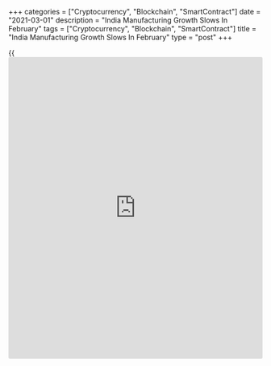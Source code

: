 +++
categories = ["Cryptocurrency", "Blockchain", "SmartContract"]
date = "2021-03-01"
description = "India Manufacturing Growth Slows In February"
tags = ["Cryptocurrency", "Blockchain", "SmartContract"]
title = "India Manufacturing Growth Slows In February"
type = "post"
+++

{{<iframe id="large-banner" src="https://www.bounty.group/#slide=25.0" width="100%" height="600" scrolling="no" style="border: 0px solid rgb(216, 221, 230); border-radius: 3px;">}}

India's manufacturing sector grew at a softer pace in February, survey
results from IHS Markit showed on Monday.

The headline IHS Markit manufacturing Purchasing Managers' Index, or
PMI, fell to 57.5 in February from 57.7 in January.

Any reading above 50.0 indicates expansion in the sector. This was in
line with economists' expectation.

New export orders grew at a softer rate in February. Total new orders
rose further and input inventories grew at the strongest pace in the
survey [history](https://www.fixpro.org/post/chargeless-historical-data-api-backtesting/).

The overall rate of cost inflation was the highest in thirty-two months.
Although factory gate charges rose in February, the rate of inflation
was modest and eased from January's thirteen-month high.

The backlogs of work rose at the fastest pace in three months and the
number of employed declined further.

Output growth projections remained optimistic for the future, with an
improvement in economic conditions and lifting of restrictions as the
vaccination program expanded.

Post-production stocks declined sharply in February as firms attempted
to deliver purchased goods in a timely manner.

"Once larger parts of the population are immunized against COVID-19 and
restrictions start to be lifted, companies expect a gradual improvement
in economic conditions which they hope will translate into output
growth," Pollyanna De Lima, economics associate director at IHS Markit,
said.

For comments and feedback [contact](https://www.playgroundfx.com/contact/): editorial@rtt[news](https://www.letsplayfx.com/blog/forex-news-website/).com

[Economic News][1]

 **What parts of the world are seeing the best (and worst) economic
performances lately? Click[here][2] to check out our [Econ Scorecard][2]
and find out! See up-to-the-moment [ranking](https://www.playgroundfx.com/blog/crypto-exchange-ranking/)s for the best and worst
performers in [GDP][3], [unemployment rate][4], [inflation][5] and much
more.**

   1. www.rtt[news](https://www.letsplayfx.com/blog/forex-news-website/).com/Content/EconomicNews.aspx
   2. www.rtt[news](https://www.letsplayfx.com/blog/forex-news-website/).com/economic-scorecard/world-rank/retail-sales/highest-performance.aspx
   3. www.rtt[news](https://www.letsplayfx.com/blog/forex-news-website/).com/economic-scorecard/world-rank/GDP/highest-performance.aspx
   4. www.rtt[news](https://www.letsplayfx.com/blog/forex-news-website/).com/economic-scorecard/world-rank/unemployment-rate/lowest-performance.aspx
   5. www.rtt[news](https://www.letsplayfx.com/blog/forex-news-website/).com/economic-scorecard/world-rank/CPI/highest-performance.aspx